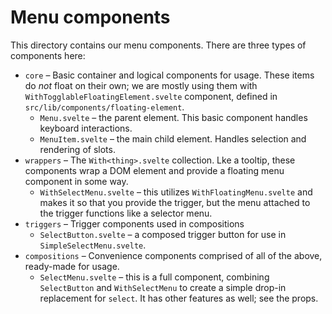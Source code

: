 # Menu components

This directory contains our menu components. There are three types of components here:

- `core` – Basic container and logical components for usage. These items do _not_ float on their own; we are mostly using them with `WithTogglableFloatingElement.svelte` component, defined in `src/lib/components/floating-element`.
  - `Menu.svelte` – the parent element. This basic component handles keyboard interactions.
  - `MenuItem.svelte` – the main child element. Handles selection and rendering of slots.
- `wrappers` – The `With<thing>.svelte` collection. Lke a tooltip, these components wrap a DOM element and provide a floating menu component in some way.
  - `WithSelectMenu.svelte` – this utilizes `WithFloatingMenu.svelte` and makes it so that you provide the trigger, but the menu attached to the trigger functions like a selector menu.
- `triggers` – Trigger components used in compositions
  - `SelectButton.svelte` – a composed trigger button for use in `SimpleSelectMenu.svelte`.
- `compositions` – Convenience components comprised of all of the above, ready-made for usage.
  - `SelectMenu.svelte` – this is a full component, combining `SelectButton` and `WithSelectMenu` to create a simple drop-in replacement for `select`. It has other features as well; see the props.